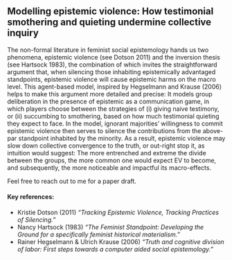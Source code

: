 ## Modelling epistemic violence: How testimonial smothering and quieting undermine collective inquiry

The non-formal literature in feminist social epistemology hands us two phenomena, epistemic violence (see Dotson 2011) and the inversion thesis (see Hartsock 1983), the combination of which invites the straightforward argument that, when silencing those inhabiting epistemically advantaged standpoints, epistemic violence will cause epistemic harms on the macro level. This agent-based model, inspired by Hegselmann and Krause (2006) helps to make this argument more detailed and precise: It models group deliberation in the presence of epistemic as a communication game, in which players choose between the strategies of (i) giving naive testimony, or (ii) succumbing to smothering, based on how much testimonial quieting they expect to face. In the model, ignorant majorities’ willingness to commit epistemic violence then serves to silence the contributions from the above-par standpoint inhabited by the minority. As a result, epistemic violence may slow down collective convergence to the truth, or out-right stop it, as intuition would suggest: The more entrenched and extreme the divide between the groups, the more common one would expect EV to become, and subsequently, the more noticeable and impactful its macro-effects.

Feel free to reach out to me for a paper draft.

#### Key references:
* Kristie Dotson (2011) *“Tracking Epistemic Violence, Tracking Practices of Silencing.”*
* Nancy Hartsock (1983) *“The Feminist Standpoint: Developing the Ground for a specifically feminist historical materialism.”*
* Rainer Hegselmann & Ulrich Krause (2006) *“Truth and cognitive division of labor: First steps towards a computer aided social epistemology.”*

